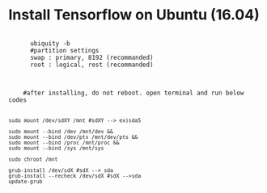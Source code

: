 # Install Tensorflow on Ubuntu (16.04)

<p>
   <code>
      ubiquity -b
      #partition settings
      swap : primary, 8192 (recommanded)
      root : logical, rest (recommanded)
  </code>
</p>


<p>
  <code>
    #after installing, do not reboot. open terminal and run below codes
     
    sudo mount /dev/sdXY /mnt #sdXY --> ex)sda5

    sudo mount --bind /dev /mnt/dev &&
    sudo mount --bind /dev/pts /mnt/dev/pts &&
    sudo mount --bind /proc /mnt/proc &&
    sudo mount --bind /sys /mnt/sys

    sudo chroot /mnt

    grub-install /dev/sdX #sdX --> sda
    grub-install --recheck /dev/sdX #sdX -->sda
    update-grub
  </code>
</p>
